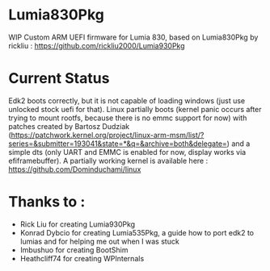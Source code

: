 # Lumia830Pkg
WIP Custom ARM UEFI firmware for Lumia 830, based on Lumia830Pkg by rickliu : https://github.com/rickliu2000/Lumia930Pkg

# Current Status
Edk2 boots correctly, but it is not capable of loading windows (just use unlocked stock uefi for that). 
Linux partially boots (kernel panic occurs after trying to mount rootfs, because there is no emmc support for now) with patches created by Bartosz Dudziak (https://patchwork.kernel.org/project/linux-arm-msm/list/?series=&submitter=193041&state=*&q=&archive=both&delegate=) and a simple dts (only UART and EMMC is enabled for now, display works via efiframebuffer).
A partially working kernel is available here : https://github.com/Dominduchami/linux

# Thanks to : <br/>
 - Rick Liu for creating Lumia930Pkg<br/>
 - Konrad Dybcio for creating Lumia535Pkg, a guide how to port edk2 to lumias and for helping me out when I was stuck<br/>
 - Imbushuo for creating BootShim<br/>
 - Heathcliff74 for creating WPInternals<br/>
